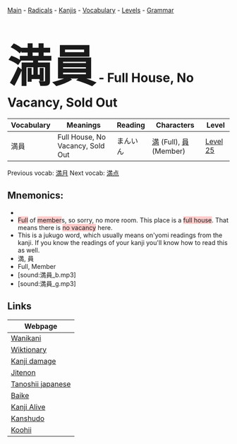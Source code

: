 <style> bigfont {font-size: 100px}</style>
[Main](../README.md) -
[Radicals](../radicals.md) -
[Kanjis](../kanjis.md) -
[Vocabulary](../vocabulary.md) -
[Levels](../levels.md) -
[Grammar](../grammar.md)
# <bigfont> 満員</bigfont> - Full House, No Vacancy, Sold Out 

| Vocabulary | Meanings | Reading | Characters | Level |
| --- | --- | --- | --- | --- |
| 満員 | Full House, No Vacancy, Sold Out | まんいん |  [満](../kanjis/満.md) (Full), [員](../kanjis/員.md) (Member) | [Level 25](../levels/wk_level25.md) |

Previous vocab: [満月](満月.md) Next vocab: [満点](満点.md) 

## Mnemonics:

* 
* <span style="background-color:#ffcccb"> Full</span> of <span style="background-color:#ffcccb"> member</span>s, so sorry, no more room. This place is a <span style="background-color:#ffcccb"> full house</span>. That means there is <span style="background-color:#ffcccb"> no vacancy</span> here.
* This is a jukugo word, which usually means on'yomi readings from the kanji. If you know the readings of your kanji you'll know how to read this as well.
* 満, 員
* Full, Member
* [sound:満員_b.mp3]
* [sound:満員_g.mp3]


## Links 

| Webpage |
| --- |
| [Wanikani          ](https://www.wanikani.com/kanji/満員) |
| [Wiktionary        ](https://en.wiktionary.org/wiki/満員) |
| [Kanji damage      ](http://www.kanjidamage.com/kanji/search?utf8=✓&q=満員) |
| [Jitenon           ](https://jitenon.com/kanji/満員) |
| [Tanoshii japanese ](https://www.tanoshiijapanese.com/dictionary/kanji.cfm?k=満員) |
| [Baike             ](https://baike.baidu.com/item/満員) |
| [Kanji Alive       ](https://app.kanjialive.com/満員) |
| [Kanshudo          ](https://www.kanshudo.com/searchmn?q=満員) |
| [Koohii            ](https://kanji.koohii.com/study/kanji/満員) |
